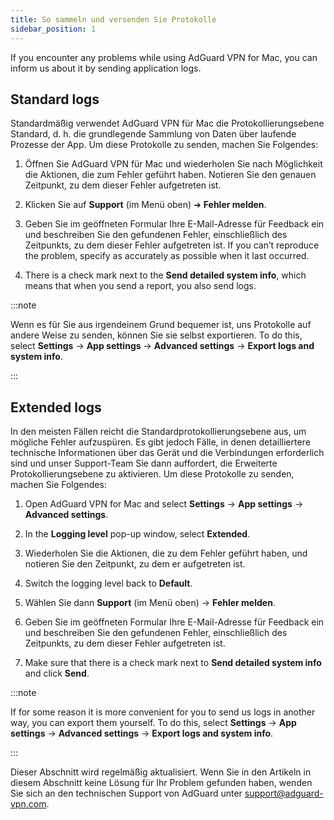 ```yaml
---
title: So sammeln und versenden Sie Protokolle
sidebar_position: 1
---
```


If you encounter any problems while using AdGuard VPN for Mac, you can inform us about it by sending application logs.

## Standard logs

Standardmäßig verwendet AdGuard VPN für Mac die Protokollierungsebene Standard, d. h. die grundlegende Sammlung von Daten über laufende Prozesse der App. Um diese Protokolle zu senden, machen Sie Folgendes:

1. Öffnen Sie AdGuard VPN für Mac und wiederholen Sie nach Möglichkeit die Aktionen, die zum Fehler geführt haben. Notieren Sie den genauen Zeitpunkt, zu dem dieser Fehler aufgetreten ist.

1. Klicken Sie auf **Support** (im Menü oben) ➜ **Fehler melden**.

1. Geben Sie im geöffneten Formular Ihre E-Mail-Adresse für Feedback ein und beschreiben Sie den gefundenen Fehler, einschließlich des Zeitpunkts, zu dem dieser Fehler aufgetreten ist. If you can’t reproduce the problem, specify as accurately as possible when it last occurred.

1. There is a check mark next to the **Send detailed system info**, which means that when you send a report, you also send logs.

:::note

Wenn es für Sie aus irgendeinem Grund bequemer ist, uns Protokolle auf andere Weise zu senden, können Sie sie selbst exportieren. To do this, select **Settings** → **App settings** → **Advanced settings** → **Export logs and system info**.

:::

## Extended logs

In den meisten Fällen reicht die Standardprotokollierungsebene aus, um mögliche Fehler aufzuspüren. Es gibt jedoch Fälle, in denen detailliertere technische Informationen über das Gerät und die Verbindungen erforderlich sind und unser Support-Team Sie dann auffordert, die Erweiterte Protokollierungsebene zu aktivieren. Um diese Protokolle zu senden, machen Sie Folgendes:

1. Open AdGuard VPN for Mac and select **Settings** → **App settings** → **Advanced settings**.

1. In the **Logging level** pop-up window, select **Extended**.

1. Wiederholen Sie die Aktionen, die zu dem Fehler geführt haben, und notieren Sie den Zeitpunkt, zu dem er aufgetreten ist.

1. Switch the logging level back to **Default**.

1. Wählen Sie dann **Support** (im Menü oben) → **Fehler melden**.

1. Geben Sie im geöffneten Formular Ihre E-Mail-Adresse für Feedback ein und beschreiben Sie den gefundenen Fehler, einschließlich des Zeitpunkts, zu dem dieser Fehler aufgetreten ist.

1. Make sure that there is a check mark next to **Send detailed system info** and click **Send**.

:::note

If for some reason it is more convenient for you to send us logs in another way, you can export them yourself. To do this, select **Settings** → **App settings** → **Advanced settings** → **Export logs and system info**.

:::

Dieser Abschnitt wird regelmäßig aktualisiert. Wenn Sie in den Artikeln in diesem Abschnitt keine Lösung für Ihr Problem gefunden haben, wenden Sie sich an den technischen Support von AdGuard unter support@adguard-vpn.com.
